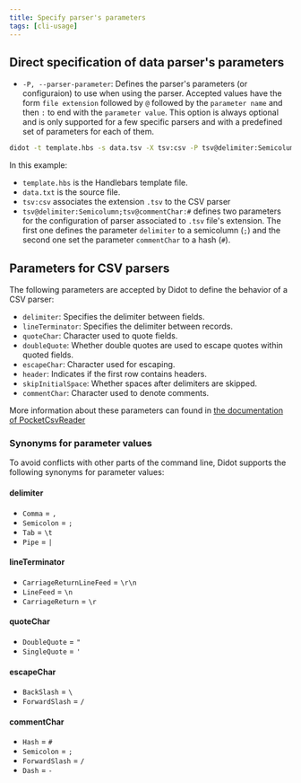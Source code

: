 ```yaml
---
title: Specify parser's parameters
tags: [cli-usage]
---
```

## Direct specification of data parser's parameters

- `-P, --parser-parameter`: Defines the parser's parameters (or configuraion) to use when using the parser. Accepted values have the form `file extension` followed by `@` followed by the `parameter name` and then `:` to end with the `parameter value`. This option is always optional and is only supported for a few specific parsers and with a predefined set of parameters for each of them.

```bash
didot -t template.hbs -s data.tsv -X tsv:csv -P tsv@delimiter:Semicolumn;tsv@commentChar:#
```

In this example:

- `template.hbs` is the Handlebars template file.
- `data.txt` is the source file.
- `tsv:csv` associates the extension `.tsv` to the CSV parser
- `tsv@delimiter:Semicolumn;tsv@commentChar:#` defines two parameters for the configuration of parser associated to `.tsv` file's extension. The first one defines the parameter `delimiter` to a semicolumn (`;`) and the second one set the parameter `commentChar` to a hash (`#`).

## Parameters for CSV parsers

The following parameters are accepted by Didot to define the behavior of a CSV parser:

- `delimiter`: Specifies the delimiter between fields.
- `lineTerminator`: Specifies the delimiter between records.
- `quoteChar`: Character used to quote fields.
- `doubleQuote`: Whether double quotes are used to escape quotes within quoted fields.
- `escapeChar`: Character used for escaping.
- `header`: Indicates if the first row contains headers.
- `skipInitialSpace`: Whether spaces after delimiters are skipped.
- `commentChar`: Character used to denote comments.

More information about these parameters can found in [the documentation of PocketCsvReader](https://seddryck.github.io/PocketCsvReader/docs/csv-dialect-descriptor/)

### Synonyms for parameter values

To avoid conflicts with other parts of the command line, Didot supports the following synonyms for parameter values:

#### **delimiter**

- `Comma` = `,`
- `Semicolon` = `;`
- `Tab` = `\t`
- `Pipe` = `|`

#### **lineTerminator**

- `CarriageReturnLineFeed` = `\r\n`
- `LineFeed` = `\n`
- `CarriageReturn` = `\r`

#### **quoteChar**

- `DoubleQuote` = `"`
- `SingleQuote` = `'`

#### **escapeChar**

- `BackSlash` = `\`
- `ForwardSlash` = `/`

#### **commentChar**

- `Hash` = `#`
- `Semicolon` = `;`
- `ForwardSlash` = `/`
- `Dash` = `-`
